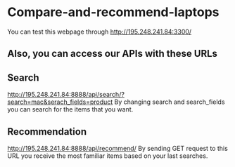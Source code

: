 # Compare-and-recommend-laptops
You can test this webpage through http://195.248.241.84:3300/

## Also, you can access our APIs with these URLs

## Search 
http://195.248.241.84:8888/api/search/?search=mac&serach_fields=product
By changing search and search_fields you can search for the items that you want.

## Recommendation
http://195.248.241.84:8888/api/recommend/
By sending GET request to this URL you receive the most familiar items based on your last searches.
